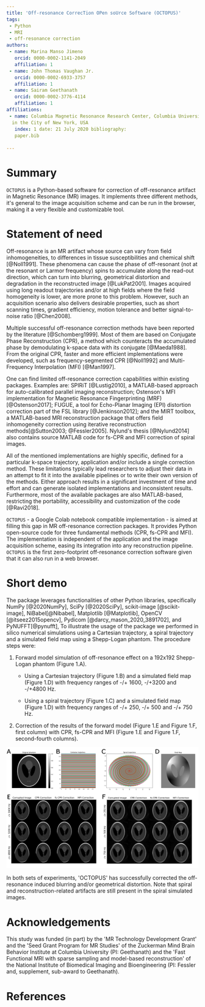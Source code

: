 ```yaml
---
title: 'Off-resonance CorrecTion OPen soUrce Software (OCTOPUS)' 
tags:
 - Python
 - MRI
 - off-resonance correction 
authors:
 - name: Marina Manso Jimeno 
   orcid: 0000-0002-1141-2049 
   affiliation: 1
 - name: John Thomas Vaughan Jr. 
   orcid: 0000-0002-6933-3757 
   affiliation: 1
 - name: Sairam Geethanath 
   orcid: 0000-0002-3776-4114 
   affiliation: 1
affiliations:
 - name: Columbia Magnetic Resonance Research Center, Columbia University
  in the City of New York, USA 
   index: 1 date: 21 July 2020 bibliography:
   paper.bib

---
```


# Summary

`OCTOPUS` is a Python-based software for correction of off-resonance
artifact in Magnetic Resonance (MR) images. It implements three different
methods, it's general to the image acquisition scheme and can be run in
the browser, making it a very flexible and customizable tool.

# Statement of need

Off-resonance is an MR artifact whose source can vary from field
inhomogeneities, to differences in tissue susceptibilities and chemical
shift [@Noll1991]. These phenomena can cause the phase of off-resonant
(not at the resonant or Larmor frequency) spins to accumulate along the
read-out direction, which can turn into blurring, geometrical distortion
and degradation in the reconstructed image [@LukPat2001]. Images
acquired using long readout trajectories and/or at high fields where the
field homogeneity is lower, are more prone to this problem. However,
such an acquisition scenario also delivers desirable properties, such as
short scanning times, gradient efficiency, motion tolerance and better
signal-to-noise ratio [@Chen2008].

Multiple successful off-resonance correction methods have been reported
by the literature [@Schomberg1999]. Most of them are based on Conjugate
Phase Reconstruction (CPR), a method which counteracts the accumulated
phase by demodulating k-space data with its conjugate [@Maeda1988]. From
the original CPR, faster and more efficient implementations were
developed, such as frequency-segmented CPR [@Noll1992] and
Multi-Frequency Interpolation (MFI) [@Man1997].

One can find limited off-resonance correction capabilities within
existing packages. Examples are: SPIRiT [@Lustig2010], a MATLAB-based
approach for auto-calibrated parallel imaging reconstruction; Ostenson's
MFI implementation for Magnetic Resonance Fingerprinting (MRF)
[@Ostenson2017]; FUGUE, a tool for Echo-Planar Imaging (EPI) distortion
correction part of the FSL library [@Jenkinson2012]; and the MIRT
toolbox, a MATLAB-based MRI reconstruction package that offers field
inhomogeneity correction using iterative reconstruction
methods[@Sutton2003; @Fessler2005]. Nylund's thesis [@Nylund2014] also
contains source MATLAB code for fs-CPR and MFI correction of spiral
images.

All of the mentioned implementations are highly specific, defined for a
particular k-space trajectory, application and/or include a single
correction method. These limitations typically lead researchers to
adjust their data in an attempt to fit it into the available pipelines
or to write their own version of the methods. Either approach results in
a significant investment of time and effort and can generate isolated
implementations and inconsistent results. Furthermore, most of the
available packages are also MATLAB-based, restricting the portability,
accessibility and customization of the code [@Ravi2018].

`OCTOPUS` - a Google Colab notebook compatible implementation - is aimed
at filling this gap in MR off-resonance correction packages. It provides
Python open-source code for three fundamental methods (CPR, fs-CPR and
MFI). The implementation is independent of the application and the image
acquisition scheme, easing its integration into any reconstruction
pipeline. `OCTOPUS` is the first zero-footprint off-resonance
correction software given that it can also run in a web browser.

# Short demo
The package leverages functionalities of other Python libraries, specifically NumPy [@2020NumPy], SciPy [@2020SciPy], scikit-image [@scikit-image], NiBabel[@Nibabel], Matplotlib [@Matplotlib], OpenCV [@itseez2015opencv], Pydicom [@darcy_mason_2020_3891702], and PyNUFFT[@pynufft], 
To illustrate the usage of the package we performed in silico numerical
simulations using a Cartesian trajectory, a spiral trajectory and a
simulated field map using a Shepp-Logan phantom.  The procedure steps were:

1. Forward model simulation of off-resonance effect on a 192x192
   Shepp-Logan phantom (Figure 1.A).

   + Using a Cartesian trajectory (Figure 1.B) and a simulated field map
     (Figure 1.D) with frequency ranges of -/+ 1600, -/+3200 and -/+4800
     Hz.

   + Using a spiral trajectory (Figure 1.C) and a simulated field map
     (Figure 1.D) with frequency ranges of -/+ 250, -/+ 500 and -/+ 750
     Hz.

2. Correction of the results of the forward model (Figure 1.E and Figure
   1.F, first column) with CPR, fs-CPR and MFI (Figure 1.E and Figure
   1.F, second-fourth columns).

![Figure 1: A) Shepp-Logan phantom image (192x192). B) Cartesian k-space trajectory. C) Spiral k-space trajectory. D) Simulated field map (192x192). E) Cartesian experiment results. F) Spiral experiment results.](JOSS_figs/FIG1_3_copy.png)

In both sets of experiments, 'OCTOPUS' has successfully corrected the
off-resonance induced blurring and/or geometrical distortion. Note that
spiral and reconstruction-related artifacts are still present in the
spiral simulated images.

# Acknowledgements

This study was funded (in part) by the 'MR Technology Development Grant'
and the 'Seed Grant Program for MR Studies' of the Zuckerman Mind Brain
Behavior Institute at Columbia University (PI: Geethanath) and the 'Fast
Functional MRI with sparse sampling and model-based reconstruction' of
the National Institute of Biomedical Imaging and Bioengineering (PI:
Fessler and, supplement, sub-award to Geethanath).

# References

